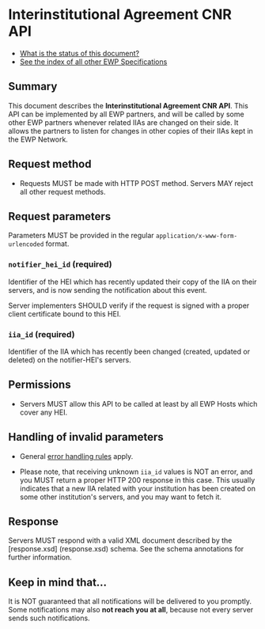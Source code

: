 Interinstitutional Agreement CNR API
====================================

* [What is the status of this document?][statuses]
* [See the index of all other EWP Specifications][develhub]


Summary
-------

This document describes the **Interinstitutional Agreement CNR API**.
This API can be implemented by all EWP partners, and will be called by some
other EWP partners whenever related IIAs are changed on their side. It allows
the partners to listen for changes in other copies of their IIAs kept in the
EWP Network.


Request method
--------------

 * Requests MUST be made with HTTP POST method. Servers MAY reject all other
   request methods.


Request parameters
------------------

Parameters MUST be provided in the regular `application/x-www-form-urlencoded`
format.


### `notifier_hei_id` (required)

Identifier of the HEI which has recently updated their copy of the IIA on their
servers, and is now sending the notification about this event.

Server implementers SHOULD verify if the request is signed with a proper client
certificate bound to this HEI.


### `iia_id` (required)

Identifier of the IIA which has recently been changed (created, updated or
deleted) on the notifier-HEI's servers.


Permissions
-----------

* Servers MUST allow this API to be called at least by all EWP Hosts which
  cover any HEI.


Handling of invalid parameters
------------------------------

 * General [error handling rules][error-handling] apply.

 * Please note, that receiving unknown `iia_id` values is NOT an error, and you
   MUST return a proper HTTP 200 response in this case. This usually indicates
   that a new IIA related with your institution has been created on some other
   institution's servers, and you may want to fetch it.


Response
--------

Servers MUST respond with a valid XML document described by the [response.xsd]
(response.xsd) schema. See the schema annotations for further information.


Keep in mind that...
--------------------

It is NOT guaranteed that all notifications will be delivered to you promptly.
Some notifications may also **not reach you at all**, because not every server
sends such notifications.


[develhub]: http://developers.erasmuswithoutpaper.eu/
[statuses]: https://github.com/erasmus-without-paper/ewp-specs-management#statuses
[registry-spec]: https://github.com/erasmus-without-paper/ewp-specs-api-registry
[discovery-api]: https://github.com/erasmus-without-paper/ewp-specs-api-discovery
[echo]: https://github.com/erasmus-without-paper/ewp-specs-api-echo
[error-handling]: https://github.com/erasmus-without-paper/ewp-specs-architecture#error-handling
[institutions-api]: https://github.com/erasmus-without-paper/ewp-specs-api-institutions
[iias-api]: https://github.com/erasmus-without-paper/ewp-specs-api-iias
[iia-search-api]: https://github.com/erasmus-without-paper/ewp-specs-api-iia-search
